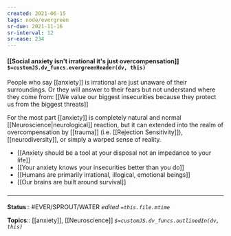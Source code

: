```yaml
---
created: 2021-06-15
tags: node/evergreen
sr-due: 2021-11-16
sr-interval: 12
sr-ease: 234
---
```


#### [[Social anxiety isn't irrational it's just overcompensation]] `$=customJS.dv_funcs.evergreenHeader(dv, this)`

People who say [[anxiety]] is irrational are just unaware of their surroundings. Or they will answer to their fears but not understand where they come from: [[We value our biggest insecurities because they protect us from the biggest threats]]

For the most part [[anxiety]] is completely natural and normal [[Neuroscience|neurological]] reaction, but it can extended into the realm of overcompensation by [[trauma]] (i.e. [[Rejection Sensitivity]]), [[neurodiversity]], or simply a warped sense of reality.

- [[Anxiety should be a tool at your disposal not an impedance to your life]]
- [[Your anxiety knows your insecurities better than you do]]
- [[Humans are primarily irrational, illogical, emotional beings]]
- [[Our brains are built around survival]]

### <hr class="footnote"/>

**Status**:: #EVER/SPROUT/WATER 
*edited `=this.file.mtime`*

**Topics**:: [[anxiety]], [[Neuroscience]]
*`$=customJS.dv_funcs.outlinedIn(dv, this)`*
